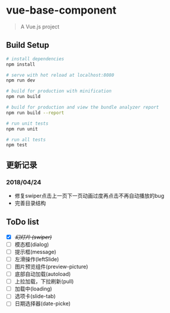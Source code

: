 # vue-base-component

> A Vue.js project

## Build Setup

``` bash
# install dependencies
npm install

# serve with hot reload at localhost:8080
npm run dev

# build for production with minification
npm run build

# build for production and view the bundle analyzer report
npm run build --report

# run unit tests
npm run unit

# run all tests
npm test
```
## 更新记录

### 2018/04/24
- 修复swiper点击上一页下一页动画过度再点击不再自动播放的bug
- 完善目录结构

## ToDo list

- [x] ~~<i>幻灯片 (swiper)</i>~~
- [ ] 模态框(dialog)
- [ ] 提示框(message)
- [ ] 左滑操作(leftSlide)
- [ ] 图片预览组件(preview-picture)
- [ ] 底部自动加载(autoload)
- [ ] 上拉加载，下拉刷新(pull)
- [ ] 加载中(loading)
- [ ] 选项卡(slide-tab)
- [ ] 日期选择器(date-picke)
